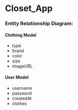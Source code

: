 # Closet_App

### Entity Relationship Diagram:

#### Clothing Model
* type
* brand
* color
* size
* imageURL

#### User Model
* username
* password
* createdAt
* clothes
